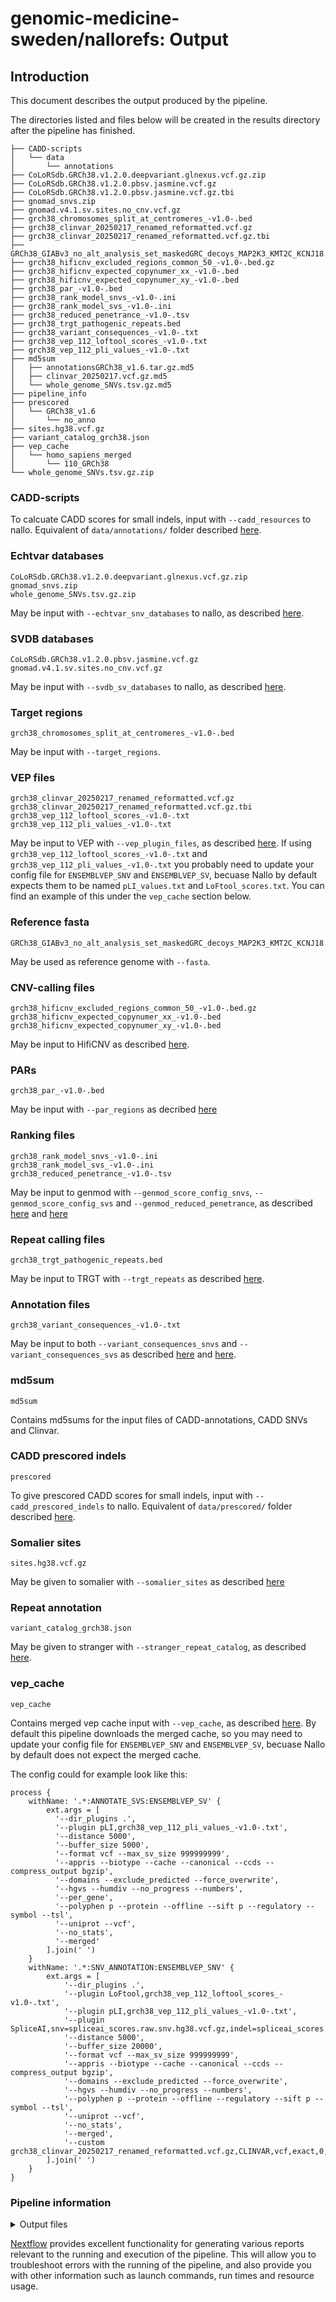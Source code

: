# genomic-medicine-sweden/nallorefs: Output

## Introduction

This document describes the output produced by the pipeline.

The directories listed and files below will be created in the results directory after the pipeline has finished.

```
├── CADD-scripts
│   └── data
│       └── annotations
├── CoLoRSdb.GRCh38.v1.2.0.deepvariant.glnexus.vcf.gz.zip
├── CoLoRSdb.GRCh38.v1.2.0.pbsv.jasmine.vcf.gz
├── CoLoRSdb.GRCh38.v1.2.0.pbsv.jasmine.vcf.gz.tbi
├── gnomad_snvs.zip
├── gnomad.v4.1.sv.sites.no_cnv.vcf.gz
├── grch38_chromosomes_split_at_centromeres_-v1.0-.bed
├── grch38_clinvar_20250217_renamed_reformatted.vcf.gz
├── grch38_clinvar_20250217_renamed_reformatted.vcf.gz.tbi
├── GRCh38_GIABv3_no_alt_analysis_set_maskedGRC_decoys_MAP2K3_KMT2C_KCNJ18.fasta
├── grch38_hificnv_excluded_regions_common_50_-v1.0-.bed.gz
├── grch38_hificnv_expected_copynumer_xx_-v1.0-.bed
├── grch38_hificnv_expected_copynumer_xy_-v1.0-.bed
├── grch38_par_-v1.0-.bed
├── grch38_rank_model_snvs_-v1.0-.ini
├── grch38_rank_model_svs_-v1.0-.ini
├── grch38_reduced_penetrance_-v1.0-.tsv
├── grch38_trgt_pathogenic_repeats.bed
├── grch38_variant_consequences_-v1.0-.txt
├── grch38_vep_112_loftool_scores_-v1.0-.txt
├── grch38_vep_112_pli_values_-v1.0-.txt
├── md5sum
│   ├── annotationsGRCh38_v1.6.tar.gz.md5
│   ├── clinvar_20250217.vcf.gz.md5
│   └── whole_genome_SNVs.tsv.gz.md5
├── pipeline_info
├── prescored
│   └── GRCh38_v1.6
│       └── no_anno
├── sites.hg38.vcf.gz
├── variant_catalog_grch38.json
├── vep_cache
│   └── homo_sapiens_merged
│       └── 110_GRCh38
└── whole_genome_SNVs.tsv.gz.zip
```

### CADD-scripts

To calcuate CADD scores for small indels, input with `--cadd_resources` to nallo. Equivalent of `data/annotations/` folder described [here](https://github.com/kircherlab/CADD-scripts/#manual-installation).

### Echtvar databases

```
CoLoRSdb.GRCh38.v1.2.0.deepvariant.glnexus.vcf.gz.zip
gnomad_snvs.zip
whole_genome_SNVs.tsv.gz.zip
```

May be input with `--echtvar_snv_databases` to nallo, as described [here](https://genomic-medicine-sweden.github.io/nallo/latest/usage/#snv-annotation).

### SVDB databases

```
CoLoRSdb.GRCh38.v1.2.0.pbsv.jasmine.vcf.gz
gnomad.v4.1.sv.sites.no_cnv.vcf.gz
```

May be input with `--svdb_sv_databases` to nallo, as described [here](https://genomic-medicine-sweden.github.io/nallo/latest/usage/#sv-annotation).

### Target regions 

```
grch38_chromosomes_split_at_centromeres_-v1.0-.bed
```

May be input with `--target_regions`. 

### VEP files

```
grch38_clinvar_20250217_renamed_reformatted.vcf.gz
grch38_clinvar_20250217_renamed_reformatted.vcf.gz.tbi
grch38_vep_112_loftool_scores_-v1.0-.txt
grch38_vep_112_pli_values_-v1.0-.txt
```

May be input to VEP with `--vep_plugin_files`, as described [here](https://genomic-medicine-sweden.github.io/nallo/latest/usage/#snv-annotation).
If using `grch38_vep_112_loftool_scores_-v1.0-.txt` and `grch38_vep_112_pli_values_-v1.0-.txt` you probably need to update your config file for `ENSEMBLVEP_SNV` and `ÈNSEMBLVEP_SV`, becuase Nallo by default expects them to be named `pLI_values.txt` and `LoFtool_scores.txt`. You can find an example of this under the `vep_cache` section below. 

### Reference fasta

```
GRCh38_GIABv3_no_alt_analysis_set_maskedGRC_decoys_MAP2K3_KMT2C_KCNJ18.fasta
```

May be used as reference genome with `--fasta`.

### CNV-calling files

```
grch38_hificnv_excluded_regions_common_50_-v1.0-.bed.gz
grch38_hificnv_expected_copynumer_xx_-v1.0-.bed
grch38_hificnv_expected_copynumer_xy_-v1.0-.bed
```

May be input to HifiCNV as described [here](https://genomic-medicine-sweden.github.io/nallo/latest/usage/#cnv-calling).

### PARs

```
grch38_par_-v1.0-.bed
```

May be input with `--par_regions` as decribed [here](https://genomic-medicine-sweden.github.io/nallo/latest/usage/#snv-calling)

### Ranking files

```
grch38_rank_model_snvs_-v1.0-.ini
grch38_rank_model_svs_-v1.0-.ini
grch38_reduced_penetrance_-v1.0-.tsv
```

May be input to genmod with `--genmod_score_config_snvs`, `--genmod_score_config_svs` and `--genmod_reduced_penetrance`, as described [here](https://genomic-medicine-sweden.github.io/nallo/latest/usage/#rank-snvs-and-indels) and [here](https://genomic-medicine-sweden.github.io/nallo/latest/usage/#sv-annotation)

### Repeat calling files

```
grch38_trgt_pathogenic_repeats.bed
```
May be input to TRGT with `--trgt_repeats` as described [here](https://genomic-medicine-sweden.github.io/nallo/latest/usage/#repeat-calling).

### Annotation files

```
grch38_variant_consequences_-v1.0-.txt
```

May be input to both `--variant_consequences_snvs` and `--variant_consequences_svs` as described [here](https://genomic-medicine-sweden.github.io/nallo/latest/usage/#snv-annotation) and [here](https://genomic-medicine-sweden.github.io/nallo/latest/usage/#sv-annotation).

### md5sum

```
md5sum
```

Contains md5sums for the input files of CADD-annotations, CADD SNVs and Clinvar.

### CADD prescored indels

```
prescored
```

To give prescored CADD scores for small indels, input with `--cadd_prescored_indels` to nallo. Equivalent of `data/prescored/` folder described [here](https://github.com/kircherlab/CADD-scripts/#manual-installation).
 
### Somalier sites

```
sites.hg38.vcf.gz
```

May be given to somalier with `--somalier_sites` as described [here](https://genomic-medicine-sweden.github.io/nallo/latest/usage/#alignment)

### Repeat annotation

```
variant_catalog_grch38.json
```

May be given to stranger with `--stranger_repeat_catalog`, as described [here](https://genomic-medicine-sweden.github.io/nallo/latest/usage/#repeat-annotation).

### vep_cache

```
vep_cache
```

Contains merged vep cache input with `--vep_cache`, as described [here](https://genomic-medicine-sweden.github.io/nallo/latest/usage/#snv-annotation). By default this pipeline downloads the merged cache, so you may need to update your config file for `ENSEMBLVEP_SNV` and `ENSEMBLVEP_SV`, becuase Nallo by default does not expect the merged cache.

The config could for example look like this:

```
process {
    withName: '.*:ANNOTATE_SVS:ENSEMBLVEP_SV' {
        ext.args = [
          '--dir_plugins .',
          '--plugin pLI,grch38_vep_112_pli_values_-v1.0-.txt',
          '--distance 5000',
          '--buffer_size 5000',
          '--format vcf --max_sv_size 999999999',
          '--appris --biotype --cache --canonical --ccds --compress_output bgzip',
          '--domains --exclude_predicted --force_overwrite',
          '--hgvs --humdiv --no_progress --numbers',
          '--per_gene',
          '--polyphen p --protein --offline --sift p --regulatory --symbol --tsl',
          '--uniprot --vcf',
          '--no_stats',
          '--merged'
        ].join(' ')
    }
    withName: '.*:SNV_ANNOTATION:ENSEMBLVEP_SNV' {
        ext.args = [
            '--dir_plugins .',
            '--plugin LoFtool,grch38_vep_112_loftool_scores_-v1.0-.txt',
            '--plugin pLI,grch38_vep_112_pli_values_-v1.0-.txt',
            '--plugin SpliceAI,snv=spliceai_scores.raw.snv.hg38.vcf.gz,indel=spliceai_scores.raw.indel.hg38.vcf.gz',
            '--distance 5000',
            '--buffer_size 20000',
            '--format vcf --max_sv_size 999999999',
            '--appris --biotype --cache --canonical --ccds --compress_output bgzip',
            '--domains --exclude_predicted --force_overwrite',
            '--hgvs --humdiv --no_progress --numbers',
            '--polyphen p --protein --offline --regulatory --sift p --symbol --tsl',
            '--uniprot --vcf',
            '--no_stats',
            '--merged',
            '--custom grch38_clinvar_20250217_renamed_reformatted.vcf.gz,CLINVAR,vcf,exact,0,CLNSIG,CLNVID,CLNREVSTAT'
        ].join(' ')
    }
}
```

### Pipeline information

<details markdown="1">
<summary>Output files</summary>

- `pipeline_info/`
  - Reports generated by Nextflow: `execution_report.html`, `execution_timeline.html`, `execution_trace.txt` and `pipeline_dag.dot`/`pipeline_dag.svg`.
  - Reformatted samplesheet files used as input to the pipeline: `samplesheet.valid.csv`.
  - Parameters used by the pipeline run: `params.json`.

</details>

[Nextflow](https://www.nextflow.io/docs/latest/tracing.html) provides excellent functionality for generating various reports relevant to the running and execution of the pipeline. This will allow you to troubleshoot errors with the running of the pipeline, and also provide you with other information such as launch commands, run times and resource usage.
